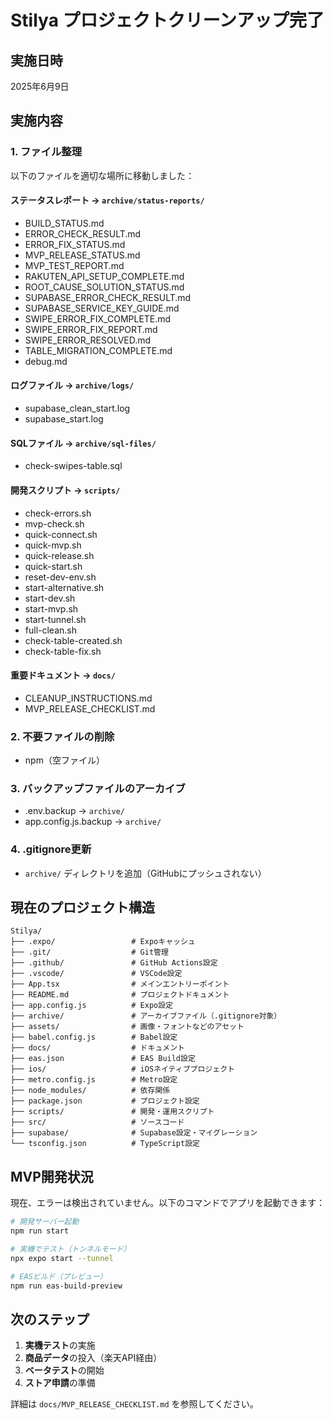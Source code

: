 # Stilya プロジェクトクリーンアップ完了

## 実施日時
2025年6月9日

## 実施内容

### 1. ファイル整理
以下のファイルを適切な場所に移動しました：

#### ステータスレポート → `archive/status-reports/`
- BUILD_STATUS.md
- ERROR_CHECK_RESULT.md
- ERROR_FIX_STATUS.md
- MVP_RELEASE_STATUS.md
- MVP_TEST_REPORT.md
- RAKUTEN_API_SETUP_COMPLETE.md
- ROOT_CAUSE_SOLUTION_STATUS.md
- SUPABASE_ERROR_CHECK_RESULT.md
- SUPABASE_SERVICE_KEY_GUIDE.md
- SWIPE_ERROR_FIX_COMPLETE.md
- SWIPE_ERROR_FIX_REPORT.md
- SWIPE_ERROR_RESOLVED.md
- TABLE_MIGRATION_COMPLETE.md
- debug.md

#### ログファイル → `archive/logs/`
- supabase_clean_start.log
- supabase_start.log

#### SQLファイル → `archive/sql-files/`
- check-swipes-table.sql

#### 開発スクリプト → `scripts/`
- check-errors.sh
- mvp-check.sh
- quick-connect.sh
- quick-mvp.sh
- quick-release.sh
- quick-start.sh
- reset-dev-env.sh
- start-alternative.sh
- start-dev.sh
- start-mvp.sh
- start-tunnel.sh
- full-clean.sh
- check-table-created.sh
- check-table-fix.sh

#### 重要ドキュメント → `docs/`
- CLEANUP_INSTRUCTIONS.md
- MVP_RELEASE_CHECKLIST.md

### 2. 不要ファイルの削除
- npm（空ファイル）

### 3. バックアップファイルのアーカイブ
- .env.backup → `archive/`
- app.config.js.backup → `archive/`

### 4. .gitignore更新
- `archive/` ディレクトリを追加（GitHubにプッシュされない）

## 現在のプロジェクト構造

```
Stilya/
├── .expo/                 # Expoキャッシュ
├── .git/                  # Git管理
├── .github/               # GitHub Actions設定
├── .vscode/               # VSCode設定
├── App.tsx                # メインエントリーポイント
├── README.md              # プロジェクトドキュメント
├── app.config.js          # Expo設定
├── archive/               # アーカイブファイル（.gitignore対象）
├── assets/                # 画像・フォントなどのアセット
├── babel.config.js        # Babel設定
├── docs/                  # ドキュメント
├── eas.json               # EAS Build設定
├── ios/                   # iOSネイティブプロジェクト
├── metro.config.js        # Metro設定
├── node_modules/          # 依存関係
├── package.json           # プロジェクト設定
├── scripts/               # 開発・運用スクリプト
├── src/                   # ソースコード
├── supabase/              # Supabase設定・マイグレーション
└── tsconfig.json          # TypeScript設定
```

## MVP開発状況

現在、エラーは検出されていません。以下のコマンドでアプリを起動できます：

```bash
# 開発サーバー起動
npm run start

# 実機でテスト（トンネルモード）
npx expo start --tunnel

# EASビルド（プレビュー）
npm run eas-build-preview
```

## 次のステップ

1. **実機テスト**の実施
2. **商品データ**の投入（楽天API経由）
3. **ベータテスト**の開始
4. **ストア申請**の準備

詳細は `docs/MVP_RELEASE_CHECKLIST.md` を参照してください。
